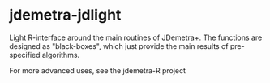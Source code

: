 # jdemetra-jdlight

Light R-interface around the main routines of JDemetra+.
The functions are designed as "black-boxes", which just provide the main results of pre-specified algorithms.

For more advanced uses, see the jdemetra-R project
